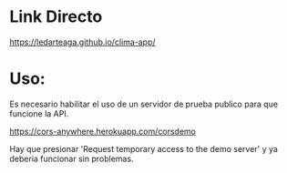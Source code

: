 

# Link Directo

https://ledarteaga.github.io/clima-app/

# Uso: 

Es necesario habilitar el uso de un servidor de prueba publico para que funcione la API. 

https://cors-anywhere.herokuapp.com/corsdemo 

Hay que presionar 'Request temporary access to the demo server' y ya deberia funcionar sin problemas. 
